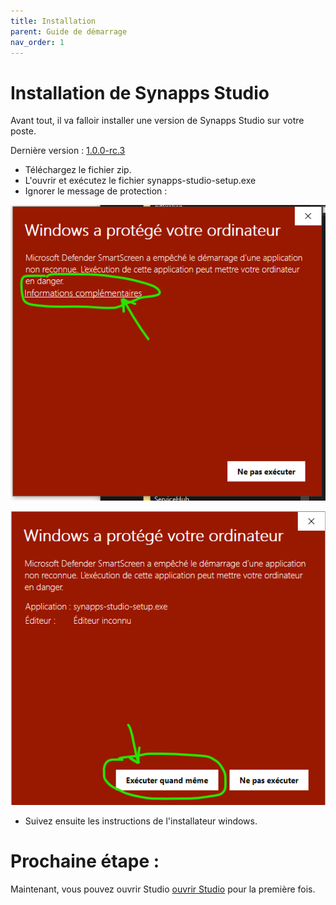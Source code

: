 ```yaml
---
title: Installation
parent: Guide de démarrage
nav_order: 1
---
```


# Installation de Synapps Studio

Avant tout, il va falloir installer une version de Synapps Studio sur votre poste.

Dernière version : [1.0.0-rc.3](https://github.com/witsa/synapps/releases/download/1.0.0-rc.3/synapps-studio-setup.zip)

- Téléchargez le fichier zip.
- L'ouvrir et exécutez le fichier synapps-studio-setup.exe
- Ignorer le message de protection :

![SynApps](../assets/install-warning-message.png)

![SynApps](../assets/install-warning-message-2.png)

- Suivez ensuite les instructions de l'installateur windows.


# Prochaine étape :
Maintenant, vous pouvez ouvrir Studio [ouvrir Studio](./first-open) pour la première fois.
